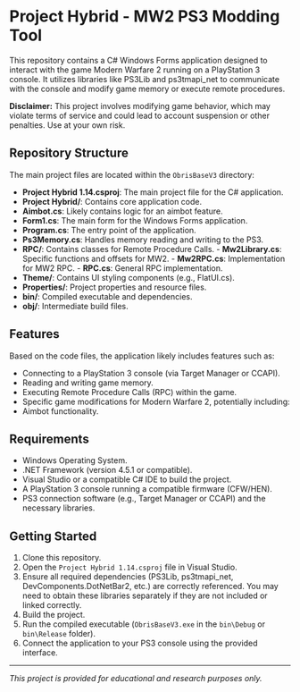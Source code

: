 # Project Hybrid - MW2 PS3 Modding Tool

This repository contains a C# Windows Forms application designed to interact with the game Modern Warfare 2 running on a PlayStation 3 console. It utilizes libraries like PS3Lib and ps3tmapi_net to communicate with the console and modify game memory or execute remote procedures.

**Disclaimer:** This project involves modifying game behavior, which may violate terms of service and could lead to account suspension or other penalties. Use at your own risk.

## Repository Structure

The main project files are located within the `ObrisBaseV3` directory:

-   **Project Hybrid 1.14.csproj**: The main project file for the C# application.
-   **Project Hybrid/**: Contains core application code.
  -   **Aimbot.cs**: Likely contains logic for an aimbot feature.
  -   **Form1.cs**: The main form for the Windows Forms application.
  -   **Program.cs**: The entry point of the application.
  -   **Ps3Memory.cs**: Handles memory reading and writing to the PS3.
  -   **RPC/**: Contains classes for Remote Procedure Calls.
    -   **Mw2Library.cs**: Specific functions and offsets for MW2.
    -   **Mw2RPC.cs**: Implementation for MW2 RPC.
    -   **RPC.cs**: General RPC implementation.
  -   **Theme/**: Contains UI styling components (e.g., FlatUI.cs).
-   **Properties/**: Project properties and resource files.
-   **bin/**: Compiled executable and dependencies.
-   **obj/**: Intermediate build files.

## Features

Based on the code files, the application likely includes features such as:

-   Connecting to a PlayStation 3 console (via Target Manager or CCAPI).
-   Reading and writing game memory.
-   Executing Remote Procedure Calls (RPC) within the game.
-   Specific game modifications for Modern Warfare 2, potentially including:
  -   Aimbot functionality.

## Requirements

-   Windows Operating System.
-   .NET Framework (version 4.5.1 or compatible).
-   Visual Studio or a compatible C# IDE to build the project.
-   A PlayStation 3 console running a compatible firmware (CFW/HEN).
-   PS3 connection software (e.g., Target Manager or CCAPI) and the necessary libraries.

## Getting Started

1.  Clone this repository.
2.  Open the `Project Hybrid 1.14.csproj` file in Visual Studio.
3.  Ensure all required dependencies (PS3Lib, ps3tmapi_net, DevComponents.DotNetBar2, etc.) are correctly referenced. You may need to obtain these libraries separately if they are not included or linked correctly.
4.  Build the project.
5.  Run the compiled executable (`ObrisBaseV3.exe` in the `bin\Debug` or `bin\Release` folder).
6.  Connect the application to your PS3 console using the provided interface.

---

*This project is provided for educational and research purposes only.*